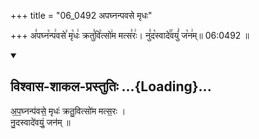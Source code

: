 +++
title = "06_0492 अपघ्नन्पवसे मृधः"

+++
अ꣣पघ्न꣡न्प꣢वसे꣣ मृ꣡धः꣢ क्रतु꣣वि꣡त्सो꣢म मत्स꣣रः꣢। नु꣣द꣡स्वादे꣢꣯वयुं꣣ ज꣡न꣢म्॥ 06:0492 ॥

<div class="js_include" newlevelforh1="2" title="विश्वास-शाकल-प्रस्तुतिः" unfilled url="/vedAH_Rk/shAkalam/saMhitA/vishvAsa-prastutiH/09/063/24_apaghnanpavase_mRdhaH.md">
<details open><summary><h2>विश्वास-शाकल-प्रस्तुतिः ...{Loading}...</h2></summary>


अ॒प॒घ्नन्प॑वसे॒ मृधः॑ क्रतु॒वित्सो॑म मत्स॒रः ।  
नु॒दस्वादे॑वयुं॒ जन॑म् ॥

</details>
</div>